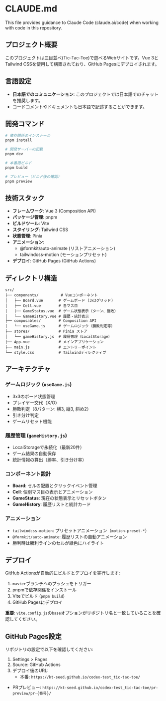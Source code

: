 # CLAUDE.md

This file provides guidance to Claude Code (claude.ai/code) when working with code in this repository.

## プロジェクト概要

このプロジェクトは三目並べ(Tic-Tac-Toe)で遊べるWebサイトです。Vue 3とTailwind CSSを使用して構築されており、GitHub Pagesにデプロイされます。

## 言語設定

- **日本語でのコミュニケーション**: このプロジェクトでは日本語でのチャットを推奨します。
- コードコメントやドキュメントも日本語で記述することができます。

## 開発コマンド

```bash
# 依存関係のインストール
pnpm install

# 開発サーバーの起動
pnpm dev

# 本番用ビルド
pnpm build

# プレビュー（ビルド後の確認）
pnpm preview
```

## 技術スタック

- **フレームワーク**: Vue 3 (Composition API)
- **パッケージ管理**: pnpm
- **ビルドツール**: Vite
- **スタイリング**: Tailwind CSS
- **状態管理**: Pinia
- **アニメーション**:
  - @formkit/auto-animate (リストアニメーション)
  - tailwindcss-motion (モーションプリセット)
- **デプロイ**: GitHub Pages (GitHub Actions)

## ディレクトリ構造

```
src/
├── components/          # Vueコンポーネント
│   ├── Board.vue       # ゲームボード (3x3グリッド)
│   ├── Cell.vue        # 各マス目
│   ├── GameStatus.vue  # ゲーム状態表示（ターン、勝敗）
│   └── GameHistory.vue # 履歴・統計表示
├── composables/        # Composition API
│   └── useGame.js      # ゲームロジック（勝敗判定等）
├── stores/             # Pinia ストア
│   └── gameHistory.js  # 履歴管理（LocalStorage）
├── App.vue             # メインアプリケーション
├── main.js             # エントリーポイント
└── style.css           # Tailwindディレクティブ
```

## アーキテクチャ

### ゲームロジック (`useGame.js`)

- 3x3のボード状態管理
- プレイヤー交代（X/O）
- 勝敗判定（8パターン: 横3, 縦3, 斜め2）
- 引き分け判定
- ゲームリセット機能

### 履歴管理 (`gameHistory.js`)

- LocalStorageで永続化（最新20件）
- ゲーム結果の自動保存
- 統計情報の算出（勝率、引き分け率）

### コンポーネント設計

- **Board**: セルの配置とクリックイベント管理
- **Cell**: 個別マス目の表示とアニメーション
- **GameStatus**: 現在の状態表示とリセットボタン
- **GameHistory**: 履歴リストと統計カード

### アニメーション

- `tailwindcss-motion`: プリセットアニメーション（`motion-preset-*`）
- `@formkit/auto-animate`: 履歴リストの自動アニメーション
- 勝利時は勝利ラインのセルが緑色にハイライト

## デプロイ

GitHub Actionsが自動的にビルドとデプロイを実行します:

1. `master`ブランチへのプッシュをトリガー
2. pnpmで依存関係をインストール
3. Viteでビルド (`pnpm build`)
4. GitHub Pagesにデプロイ

**重要**: `vite.config.js`の`base`オプションがリポジトリ名と一致していることを確認してください。

## GitHub Pages設定

リポジトリの設定で以下を確認してください:

1. Settings > Pages
2. Source: GitHub Actions
3. デプロイ後のURL:
   - 本番: `https://kt-seed.github.io/codex-test_tic-tac-toe/`
- PRプレビュー: `https://kt-seed.github.io/codex-test_tic-tac-toe/pr-preview/pr-{番号}/`
